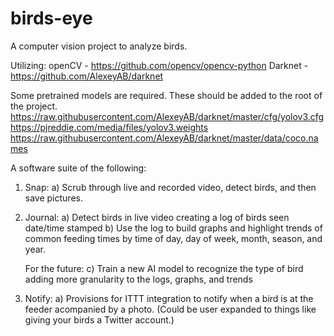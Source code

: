 # birds-eye
A computer vision project to analyze birds.

Utilizing:
openCV -  https://github.com/opencv/opencv-python
Darknet - https://github.com/AlexeyAB/darknet

Some pretrained models are required. These should be added to the root of the project.
https://raw.githubusercontent.com/AlexeyAB/darknet/master/cfg/yolov3.cfg
https://pjreddie.com/media/files/yolov3.weights
https://raw.githubusercontent.com/AlexeyAB/darknet/master/data/coco.names

A software suite of the following:

1. Snap:
    a) Scrub through live and recorded video, detect birds, and then save pictures.

2. Journal:
    a) Detect birds in live video creating a log of birds seen date/time stamped
    b) Use the log to build graphs and highlight trends of common feeding times by time of day, day of week, month, season, and year.
    
    For the future:
    c) Train a new AI model to recognize the type of bird adding more granularity to the logs, graphs, and trends

3. Notify:
    a) Provisions for ITTT integration to notify when a bird is at the feeder acompanied by a photo.
        (Could be user expanded to things like giving your birds a Twitter account.)

